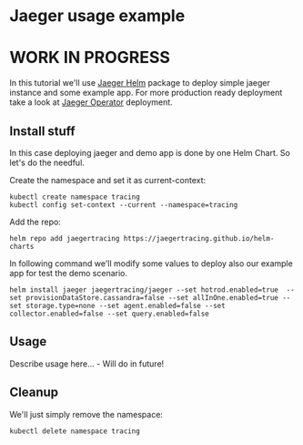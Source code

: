# Jaeger usage example

# WORK IN PROGRESS

In this tutorial we'll use [Jaeger Helm](https://github.com/jaegertracing/helm-charts/tree/main/charts/jaeger) package to deploy simple jaeger instance and some example app. For more production ready deployment take a look at [Jaeger Operator](https://www.jaegertracing.io/docs/1.31/operator/) deployment.

## Install stuff

In this case deploying jaeger and demo app is done by one Helm Chart. So let's do the needful.

Create the namespace and set it as current-context:

```shell
kubectl create namespace tracing
kubectl config set-context --current --namespace=tracing
```

Add the repo:
```shell
helm repo add jaegertracing https://jaegertracing.github.io/helm-charts
```

In following command we'll modify some values to deploy also our example app for test the demo scenario.

```shell
helm install jaeger jaegertracing/jaeger --set hotrod.enabled=true  --set provisionDataStore.cassandra=false --set allInOne.enabled=true --set storage.type=none --set agent.enabled=false --set collector.enabled=false --set query.enabled=false 
```

## Usage

Describe usage here... - Will do in future!

## Cleanup

We'll just simply remove the namespace:

```shell
kubectl delete namespace tracing
```